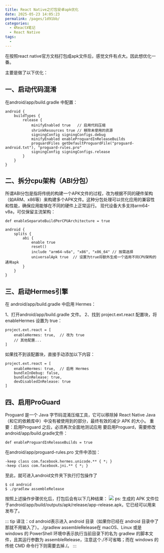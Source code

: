 ```yaml
---
title: React Native之打包安卓apk优化
date: 2025-05-23 14:05:23
permalink: /pages/1d91bb/
categories:
  - 《React》笔记
  - React Native
tags:
  - 
---
```

在按照react native官方文档打包成apk文件后，感觉文件有点大。因此想优化一番。

主要是做了以下优化：
## 一、启动代码混淆
在android/app/build.gradle 中配置：
```
android {
    buildTypes {
        release {
            minifyEnabled true   // 启用代码压缩
            shrinkResources true // 移除未使用的资源
            signingConfig signingConfigs.debug
            minifyEnabled enableProguardInReleaseBuilds
            proguardFiles getDefaultProguardFile("proguard-android.txt"), "proguard-rules.pro"
            signingConfig signingConfigs.release
        }
    }
}
```

## 二、拆分cpu架构（ABI分包）
所谓ABI分包是指将传统的构建一个APK文件的过程，改为根据不同的硬件架构（如ARM、x86等）来构建多个APK文件。这种分包处理可以优化应用的兼容性和性能，确保应用能够在不同的硬件上正常运行。
现代设备大多支持arm64-v8a，可仅保留主流架构：
```
def enableSeparateBuildPerCPUArchitecture = true

android {
    splits {
        abi {
            enable true
            reset()
            include "arm64-v8a", "x86", "x86_64" // 按需选择
            universalApk true  // 设置为true将额外生成一个适用不同CPU架构的通用apk
        }
    }
}
```

## 三、启动Hermes引擎
在 android/app/build.gradle 中启用 Hermes：

1、打开android/app/build.gradle 文件。
2、找到 project.ext.react 配置块，将 enableHermes 设置为 true：
```
project.ext.react = [
    enableHermes: true,  // 改为 true
    // 其他配置...
]
```

如果找不到该配置块，直接手动添加以下内容：
```
project.ext.react = [
    enableHermes: true,  // 启用 Hermes
    bundleInDebug: false,
    bundleInRelease: true,
    devDisabledInRelease: true
]
```

## 四、启用ProGuard
Proguard 是一个 Java 字节码混淆压缩工具，它可以移除掉 React Native Java（和它的依赖库中）中没有被使用到的部分，最终有效的减少 APK 的大小。
重要：启用Proguard 之后，必须再次全面地测试应用
要启用Proguard，需要修改android/app/build.gradle文件：
```
def enableProguardInReleaseBuilds = true
```
在android/app/proguard-rules.pro 文件中添加：
```
-keep class com.facebook.hermes.unicode.** { *; }
-keep class com.facebook.jni.** { *; }
```

至此，就可进入android文件夹下执行打包操作了
```
$ cd android
$ ./gradlew assembleRelease
```

按照上述操作步骤优化后，打包后会有以下几种结果：
![](https://s3.bmp.ovh/imgs/2025/05/23/f76eafb5377993a1.png)
ps: 生成的 APK 文件位于android/app/build/outputs/apk/release/app-release.apk，它已经可以用来发布了。

::: tip
译注：cd android表示进入 android 目录（如果你已经在 android 目录中了那就不用输入了）。./gradlew assembleRelease在 macOS、Linux 或是 windows 的 PowerShell 环境中表示执行当前目录下的名为 gradlew 的脚本文件，且其运行参数为 assembleRelease，注意这个./不可省略；而在 windows 的传统 CMD 命令行下则需要去掉./。
:::